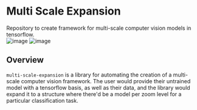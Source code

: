 # Multi Scale Expansion
Repository to create framework for multi-scale computer vision models in tensorflow. <br>
![image](https://img.shields.io/pypi/l/tensorflow)
![image](https://img.shields.io/github/issues/ColumbiaMancera/multi-scale-expansion)

## Overview
`multi-scale-expansion` is a library for automating the creation of a multi-scale computer vision framework. The user would provide their untrained model with a tensorflow basis, as well as their data, and the library would expand it to a structure where there'd be a model per zoom level for a particular classification task.
